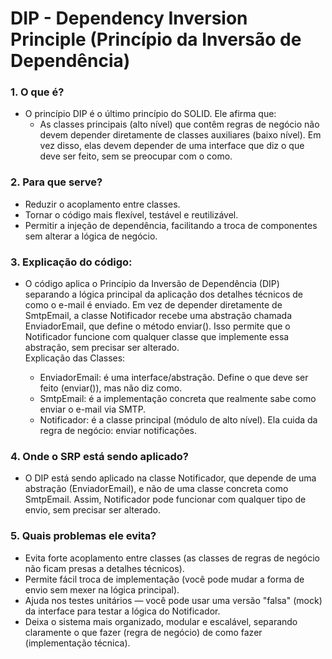 # DIP -  Dependency Inversion Principle (Princípio da Inversão de Dependência)

### 1. O que é? 
 - O princípio DIP é o último princípio do SOLID. Ele afirma que: 
     -  As classes principais (alto nível) que contêm regras de negócio não devem depender diretamente de classes auxiliares (baixo nível). Em vez disso, elas devem depender de uma interface que diz o que deve ser feito, sem se preocupar com o como.

### 2. Para que serve?
 - Reduzir o acoplamento entre classes.
 - Tornar o código mais flexível, testável e reutilizável.
 - Permitir a injeção de dependência, facilitando a troca de componentes sem alterar a lógica de negócio.

### 3. Explicação do código:
 - O código aplica o Princípio da Inversão de Dependência (DIP) separando a lógica principal da aplicação dos detalhes técnicos de como o e-mail é enviado. Em vez de depender diretamente de SmtpEmail, a classe Notificador recebe uma abstração chamada EnviadorEmail, que define o método enviar(). Isso permite que o Notificador funcione com qualquer classe que implemente essa abstração, sem precisar ser alterado.\
    Explicação das Classes:

     - EnviadorEmail: é uma interface/abstração. Define o que deve ser feito (enviar()), mas não diz como.
     - SmtpEmail: é a implementação concreta que realmente sabe como enviar o e-mail via SMTP.
     - Notificador: é a classe principal (módulo de alto nível). Ela cuida da regra de negócio: enviar notificações.

### 4. Onde o SRP está sendo aplicado?
 - O DIP está sendo aplicado na classe Notificador, que depende de uma abstração (EnviadorEmail), e não de uma classe concreta como SmtpEmail. Assim, Notificador pode funcionar com qualquer tipo de envio, sem precisar ser alterado.

### 5. Quais problemas ele evita?
 - Evita forte acoplamento entre classes (as classes de regras de negócio não ficam presas a detalhes técnicos).
 - Permite fácil troca de implementação (você pode mudar a forma de envio sem mexer na lógica principal).
 - Ajuda nos testes unitários — você pode usar uma versão "falsa" (mock) da interface para testar a lógica do Notificador.
 - Deixa o sistema mais organizado, modular e escalável, separando claramente o que fazer (regra de negócio) de como fazer (implementação técnica).